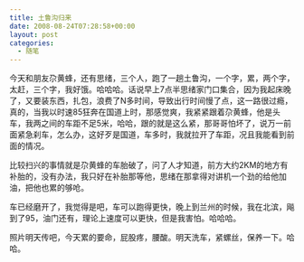 ```yaml
---
title: 土鲁沟归来
date: 2008-08-24T07:28:58+00:00
layout: post
categories:
  - 随笔
---
```


今天和朋友尕黄蜂，还有思绪，三个人，跑了一趟土鲁沟，一个字，累，两个字，太赶，三个字，我好饿。哈哈哈。话说早上7点半思绪家门口集合，因为我起床晚了，又要装东西，扎包，浪费了N多时间，导致出行时间慢了点，这一路很过瘾，真的，当我以时速85狂奔在国道上时，那感觉爽，我紧紧跟着尕黄蜂，他是头车，我两之间的车距不足5米，哈哈，跟的就是这么紧，那哥哥怕坏了，说万一前面紧急刹车，怎么办，这好歹是国道，车多时，我就拉开了车距，况且我能看到前面的情况。

比较扫兴的事情就是尕黄蜂的车胎破了，问了人才知道，前方大约2KM的地方有补胎的，没有办法，我只好在补胎那等他，思绪在那拿得对讲机一个劲的给他加油，把他也累的够呛。

车已经磨开了，我觉得是吧，车可以跑得更快，晚上到兰州的时候，我在北滨，飚到了95，油门还有，理论上速度可以更快，但是我害怕。哈哈哈。

照片明天传吧，今天累的要命，屁股疼，腰酸。明天洗车，紧螺丝，保养一下。哈哈。